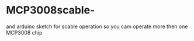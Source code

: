 # MCP3008scable-
 and arduino sketch for scable operation so you cam operate more then one MCP3008 chip

